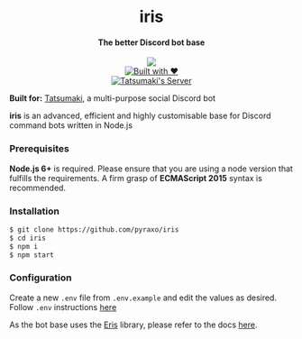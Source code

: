 <h1 align="center">
  <br>
  iris
  <br>
</h1>
<h4 align="center">The better Discord bot base</h4>
<p align="center">
  <a href="https://github.com/feross/standard"><img src="https://cdn.rawgit.com/feross/standard/master/badge.svg"></a>
  <br>
  <a href="http://forthebadge.com/"><img src="http://forthebadge.com/images/badges/built-with-love.svg" alt="Built with ❤"></a>
  <br>
  <a href="https://discord.gg/0xyZL4m5TyYTzVGY"><img src="https://discordapp.com/api/guilds/173184118492889089/embed.png" alt="Tatsumaki's Server"></a>
</p>

**Built for:** [Tatsumaki](https://tatsumaki.xyz), a multi-purpose social Discord bot

**iris** is an advanced, efficient and highly customisable base for Discord command bots written in Node.js

### Prerequisites
**Node.js 6+** is required. Please ensure that you are using a node version that fulfills the requirements. A firm grasp of **ECMAScript 2015** syntax is recommended.

### Installation
```bash
$ git clone https://github.com/pyraxo/iris
$ cd iris
$ npm i
$ npm start
```

### Configuration
Create a new `.env` file from `.env.example` and edit the values as desired. Follow `.env` instructions [here](https://www.npmjs.com/package/dotenv-safe)

As the bot base uses the [Eris](https://github.com/abalabahaha/Eris) library, please refer to the docs [here](https://abal.moe/ErisDev/docs.html).
